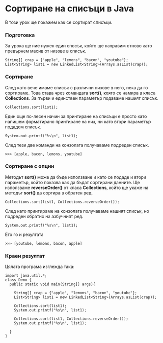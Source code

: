 # Сортиране на списъци в Java
В този урок ще покажем как се сортират списъци.

### Подготовка
За урока ще ние нужен един спосък, който ще направим отново като превърнем масив от низове в списък.

```
String[] crap = {"apple", "lemons", "bacon", "youtube"};
List<String> list1 = new LinkedList<String>(Arrays.asList(crap));
```

### Сортиране
След като вече имаме списък с различни низове в него, нека да го сортираме. Това става чрез командата **sort()**, която се намира в класа **Collections**. За първи и единствен параметър подаваме нашият списък.

```
Collections.sort(list1);
```

Един още по-лесен начин за принтиране на списъци е просто като напишем форматирано принтиране на низ, ни като втори параметър подадем списък.

```
System.out.printf("%s\n", list1);
```

След тези две команди на конзолата получаваме подреден списък.

```
>>> [apple, bacon, lemons, youtube]
```

### Сортиране с опции
Методът **sort()** може да бъде използване и като се подаде и втори параметър, който показва как да бъдат сортирани данните. Ще използваме **reverseOrder()** от класа **Collections**, който ще укаже на методът **sort()** да сортира в обратен ред.

```
Collections.sort(list1, Collections.reverseOrder());
```

След като принтираме на конзолата получаваме нашият списък, но подреден обратно на азбучният ред.

```
System.out.printf("%s\n", list1);
```
Ето го и резултата
```
>>> [youtube, lemons, bacon, apple]

```

### Краен резултат
Цялата програма изглежда така:
```
import java.util.*;
class Demo {
  public static void main(String[] args){

    String[] crap = {"apple", "lemons", "bacon", "youtube"};
    List<String> list1 = new LinkedList<String>(Arrays.asList(crap));

    Collections.sort(list1);
    System.out.printf("%s\n", list1);

    Collections.sort(list1, Collections.reverseOrder());
    System.out.printf("%s\n", list1);

  }
}

```
